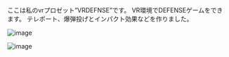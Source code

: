 ここは私のvrプロゼット”VRDEFNSE”です。
VR環境でDEFENSEゲームをできます。
テレポート、爆弾投げとインパクト効果などを作りました。


![image](https://github.com/user-attachments/assets/758dd0b7-4912-4067-a0f0-b98202e500d0)

![image](https://github.com/user-attachments/assets/d02f89b8-7e20-402b-9abb-6d6cffad7cbf)
